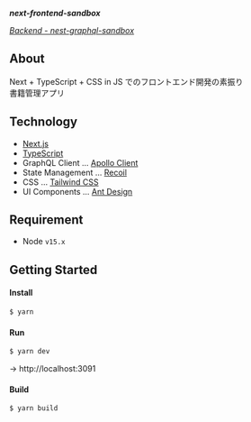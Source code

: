 ***next-frontend-sandbox***

*[Backend - nest-graphql-sandbox](https://github.com/KotaTanaka/nest-graphql-sandbox)*

## About

Next + TypeScript + CSS in JS でのフロントエンド開発の素振り  
書籍管理アプリ

## Technology

* [Next.js](https://nextjs.org)
* [TypeScript](https://github.com/microsoft/TypeScript)
* GraphQL Client ... [Apollo Client](https://www.apollographql.com/docs/react)
* State Management ... [Recoil](https://recoiljs.org)
* CSS ... [Tailwind CSS](https://tailwindcss.com)
* UI Components ... [Ant Design](https://chakra-ui.com)

## Requirement

* Node `v15.x`

## Getting Started

#### Install

```bash
$ yarn
```

#### Run

```bash
$ yarn dev
```

→ http://localhost:3091

#### Build

```bash
$ yarn build
```
